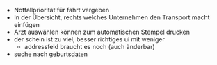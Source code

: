 - Notfallpriorität für fahrt vergeben
- In der Übersicht, rechts welches Unternehmen den Transport macht einfügen
- Arzt auswählen können zum automatischen Stempel drucken
- der schein ist zu viel, besser richtiges ui mit weniger 
    - addressfeld braucht es noch (auch änderbar)
- suche nach geburtsdaten 

